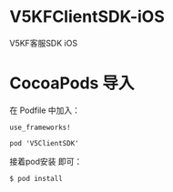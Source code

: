 # V5KFClientSDK-iOS
V5KF客服SDK iOS

# CocoaPods 导入

在 Podfile 中加入：

```
use_frameworks!

pod 'V5ClientSDK'
```

接着pod安装 即可：

```
$ pod install
```
